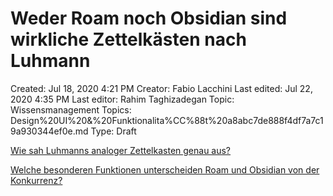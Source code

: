 # Weder Roam noch Obsidian sind wirkliche Zettelkästen nach Luhmann

Created: Jul 18, 2020 4:21 PM
Creator: Fabio Lacchini
Last edited: Jul 22, 2020 4:35 PM
Last editor: Rahim Taghizadegan
Topic: Wissensmanagement
Topics: Design%20UI%20&%20Funktionalita%CC%88t%20a8abc7de888f4df7a7c19a930344ef0e.md
Type: Draft

[Wie sah Luhmanns analoger Zettelkasten genau aus?](Weder%20Roam%20noch%20Obsidian%20sind%20wirkliche%20Zettelka%CC%88s%20ec85c21c970543859dd2259f0a92235c/Wie%20sah%20Luhmanns%20analoger%20Zettelkasten%20genau%20aus%20de2205e51e2a4050b08345bfaf17f12a.md)

[Welche besonderen Funktionen unterscheiden Roam und Obsidian von der Konkurrenz?](Weder%20Roam%20noch%20Obsidian%20sind%20wirkliche%20Zettelka%CC%88s%20ec85c21c970543859dd2259f0a92235c/Welche%20besonderen%20Funktionen%20unterscheiden%20Roam%20un%20ae9eb5cbc7604b9381db3699677236de.md)